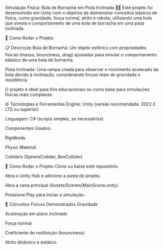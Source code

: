 Simulação Física: Bola de Borracha em Pista Inclinada 🎢🏀
Este projeto foi desenvolvido em Unity com o objetivo de demonstrar conceitos básicos de física, como gravidade, força normal, atrito e rebote, utilizando uma bola que simula o comportamento de uma bola de borracha em uma pista inclinada.

🚀 Como Rodar o Projeto

📋 Descrição
Bola de Borracha: Um objeto esférico com propriedades físicas (massa, bounciness, drag) ajustadas para simular o comportamento elástico de uma bola de borracha.

Pista Inclinada: Uma rampa criada para observar o movimento acelerado da bola devido à inclinação, considerando forças reais de gravidade e resistência.

O projeto é ideal para fins educacionais ou como base para simulações físicas mais complexas.

⚙️ Tecnologias e Ferramentas
Engine: Unity (versão recomendada: 2022.3 LTS ou superior)

Linguagem: C# (scripts simples, se necessários)

Componentes Usados:

Rigidbody

Physic Material

Colliders (SphereCollider, BoxCollider)

🚀 Como Rodar o Projeto
Clone ou baixe este repositório.

Abra o Unity Hub e adicione a pasta do projeto.

Abra a cena principal (Assets/Scenes/MainScene.unity).

Pressione Play para iniciar a simulação.

🎯 Conceitos Físicos Demonstrados
Gravidade

Aceleração em plano inclinado

Força normal

Coeficiente de restituição (bounciness)

Atrito dinâmico e estático
